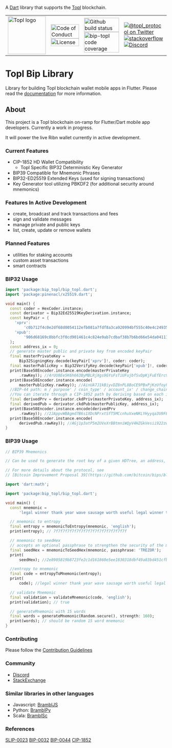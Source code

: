 A [Dart][dart] library that supports the [Topl][topl] blockchain.

<table>
  <tr>
    <td>
      <img width="118px" alt="Topl logo" src="https://avatars.githubusercontent.com/u/26033322?s=200&v=4" />
    </td>
    <td valign="middle">
      <a href="https://img.shields.io/badge/code-of%20conduct-green.svg"><img width="100%" alt="Code of Conduct" src="https://github.com/Topl/bip-topl/blob/main/.github/CODE_OF_CONDUCT.md"></a>
      <a href="https://img.shields.io/badge/License-MPL%202.0-brightgreen.svg"><img width="100%" alt="License" src="https://opensource.org/licenses/MPL-2.0"></a>
    </td>
    <td valign="middle">
      <a href=[dart-test]><img width="100%" alt="Github build status" src="https://github.com/Topl/bip-topl/actions/workflows/dart-test.yml/badge.svg"></a>
      <a href=https://codecov.io/gh/Topl/bip-topl/branch/main/graph/badge.svg><img width="100%" alt="bip-topl code coverage" src="https://codecov.io/gh/Topl/bip-topl"></a>
    </td>
    <td>
      <a href="https://twitter.com/topl_protocol"><img alt="@topl_protocol on Twitter" src="https://img.shields.io/twitter/url?style=social&url=https%3A%2F%2Ftwitter.com%2Ftopl_protocol"></a>
      <br>
      <a href=[stackexchange-url]><img alt="stackoverflow" src=[stackexchange-image]></a>
      <br>
      <a href="https://img.shields.io/discord/591914197219016707.svg?label=&logo=discord&logoColor=ffffff&color=7389D8&labelColor=6A7EC2"><img alt="Discord" src="[discord-url]"></a>
    </td>
  </tr>
</table>

[dart]: https://www.dartlang.org
[topl]: topl.co

# Topl Bip Library

Library for building Topl blockchain wallet mobile apps in Flutter. Please read the [documentation](https://topl.github.io/bip-topl/) for more information.

## About

This project is a Topl blockchain on-ramp for Flutter/Dart mobile app developers.  Currently a work in progress.

It will power the live Ribn wallet currently in active development.

### Current Features
* CIP-1852 HD Wallet Compatibility
   - Topl Specific BIP32 Deterministic Key Generator
* BIP39 Compatible for Mnemonic Phrases
* BIP32-ED25519 Extended Keys (used for signing transactions)
* Key Generator tool utilizing PBKDF2 (for additional security around mnemonics)

### Features In Active Development
* create, broadcast and track transactions and fees
* sign and validate messages
* manage private and public keys
* list, create, update or remove wallets

### Planned Features
* utilities for staking accounts
* custom asset transactions
* smart contracts

### BIP32 Usage
```dart
import 'package:bip_topl/bip_topl.dart';
import 'package:pinenacl/x25519.dart';

void main() {
  const coder = HexCoder.instance;
  const derivator = Bip32Ed25519KeyDerivation.instance;
  const keyPair = {
    'xprv':
        'c0b712f4c0e2df68d0054112efb081a7fdf8a3ca920994bf555c40e4c249354993f774ae91005da8c69b2c4c59fa80d741ecea6722262a6b4576d259cf60ef30c05763f0b510942627d0c8b414358841a19748ec43e1135d2f0c4d81583188e1',
    'xpub':
        '906d68169c8bbfc3f0cd901461c4c824e9ab7cdbaf38b7b6bd66e54da0411109c05763f0b510942627d0c8b414358841a19748ec43e1135d2f0c4d81583188e1'
  };
  const address_ix = 0;
  // generate master public and private key from encoded keyPair
  final masterPrivateKey =
      Bip32SigningKey.decode(keyPair['xprv']!, coder: coder);
  final masterPublicKey = Bip32VerifyKey.decode(keyPair['xpub']!, coder: coder);
  print(Base58Encoder.instance.encode(masterPrivateKey
      .rawKey)); //4rUU8Ee5K6h663ByMBLRjXgs9GYsFsTiUFujbfSvDpKjFuEfErc9QFfs4F1fej5jJ6gwavr2zU66c6ASagaqyZcb
  print(Base58Encoder.instance.encode(
      masterPublicKey.rawKey)); //AinUA7J1kBiyvDZ8nPL8BoCE9PBxPjKzUfoyhpXAGTXn
  //BIP-44 path: m / purpose' / coin_type' / account_ix' / change_chain / address_ix
  //You can iterate through a CIP-1852 path by deriving based on each index at a time. For this example, we will only use one idx.
  final derivedPrv = derivator.ckdPriv(masterPrivateKey, address_ix);
  final derivedPub = derivator.ckdPub(masterPublicKey, address_ix);
  print(Base58Encoder.instance.encode(derivedPrv
      .rawKey)); //2JAppvWBAgmd7B6s1XDcNPrxtSfT5MCcnhuVxeNKLYHyyqa3U9FE6BD85QPVtn6iWAisSq2WKyvbZFzmEA1rYbMP
  print(Base58Encoder.instance.encode(
      derivedPub.rawKey)); //AGj1p3atP5m2UVxXrBBtmniWQyV4HZGkVesii922zwj6
}
```

### BIP39 Usage
```dart
// BIP39 Mnemonics

// Can be used to generate the root key of a given HDTree, an address, or simply convert bits to mnemonic for human friendly value

// For more details about the protocol, see
// [Bitcoin Improvement Proposal 39](https://github.com/bitcoin/bips/blob/master/bip-0039.mediawiki)

import 'dart:math';

import 'package:bip_topl/bip_topl.dart';

void main() {
  const mnemonic =
      'legal winner thank year wave sausage worth useful legal winner thank yellow';

  // mnemonic to entropy
  final entropy = mnemonicToEntropy(mnemonic, 'english');
  print(entropy); // 7f7f7f7f7f7f7f7f7f7f7f7f7f7f7f7f

  // mnemonic to seedHex
  // accepts an optional passphrase to strengthen the security of the mnemonic
  final seedHex = mnemonicToSeedHex(mnemonic, passphrase: 'TREZOR');
  print(
      seedHex); //2e8905819b8723fe2c1d161860e5ee1830318dbf49a83bd451cfb8440c28bd6fa457fe1296106559a3c80937a1c1069be3a3a5bd381ee6260e8d9739fce1f607

  //entropy to mnemonic
  final code = entropyToMnemonic(entropy);
  print(
      code); //legal winner thank year wave sausage worth useful legal winner thank yellow

  // validate Mnemonic
  final validation = validateMnemonic(code, 'english');
  print(validation); // true

  // generateMnemonic with 15 words
  final words = generateMnemonic(Random.secure(), strength: 160);
  print(words); // should be random 15 word mnemonic
}
```

### Contributing 
Please follow the [Contribution Guidelines](./github/CONTRIBUTING.md)

### Community
- [Discord][discord-url]
- [StackExchange][stackexchange-url]

### Similar libraries in other languages
- Javascript: [BramblJS](https://github.com/Topl/BramblJS)
- Python: [BramblPy](https://github.com/Topl/BramblPy)
- Scala: [BramblSc](https://github.com/Topl/Bifrost/tree/main/brambl/src)

[discord-url]: https://discord.gg/CHaG8utU
[stackexchange-image]: https://img.shields.io/badge/bip--topl-stackexchange-brightgreen
[stackexchange-url]: https://bitcoin.stackexchange.com/questions/tagged/bip-topl

### References
[SLIP-0023](https://github.com/satoshilabs/slips/blob/master/slip-0023.md)
[BIP-0032](https://github.com/bitcoin/bips/blob/master/bip-0032.mediawiki)
[BIP-0044](https://github.com/bitcoin/bips/blob/master/bip-0044.mediawiki)
[CIP-1852](https://cips.cardano.org/cips/cip1852/)